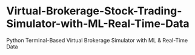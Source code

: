 # Virtual-Brokerage-Stock-Trading-Simulator-with-ML-Real-Time-Data
Python Terminal-Based Virtual Brokerage Simulator with ML &amp; Real-Time Data
